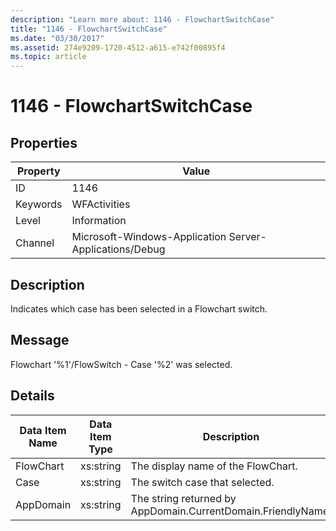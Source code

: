 ```yaml
---
description: "Learn more about: 1146 - FlowchartSwitchCase"
title: "1146 - FlowchartSwitchCase"
ms.date: "03/30/2017"
ms.assetid: 274e9209-1720-4512-a615-e742f00895f4
ms.topic: article
---
```

# 1146 - FlowchartSwitchCase

## Properties

| Property | Value |
| - | - |
|ID|1146|  
|Keywords|WFActivities|  
|Level|Information|  
|Channel|Microsoft-Windows-Application Server-Applications/Debug|  
  
## Description  

 Indicates which case has been selected in a Flowchart switch.  
  
## Message  

 Flowchart '%1'/FlowSwitch - Case '%2' was selected.  
  
## Details  
  
|Data Item Name|Data Item Type|Description|  
|--------------------|--------------------|-----------------|  
|FlowChart|xs:string|The display name of the FlowChart.|  
|Case|xs:string|The switch case that selected.|  
|AppDomain|xs:string|The string returned by AppDomain.CurrentDomain.FriendlyName.|
